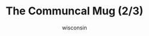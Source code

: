 ---
media: "images/rounds/round_3/communal_mug_2.png"
media_type: image
type: art
title: The Communcal Mug (2/3)
author: [wisconsin]
desc: Evidently Nanotrasen neglected to pack more than a single coffee mug for the expedition.
---